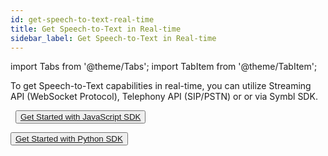 ```yaml
---
id: get-speech-to-text-real-time
title: Get Speech-to-Text in Real-time
sidebar_label: Get Speech-to-Text in Real-time
---
```


import Tabs from '@theme/Tabs';
import TabItem from '@theme/TabItem';

To get Speech-to-Text capabilities in real-time, you can utilize Streaming API (WebSocket Protocol), Telephony API (SIP/PSTN) or or via Symbl SDK. 


&nbsp; 
<button class="button button1"><a href="/docs/javascript-sdk/introduction">Get Started with JavaScript SDK</a></button><br/>
 
<button class="button button2"><a href="/docs/python-sdk/overview">Get Started with Python SDK</a></button>
 
&nbsp; 
&nbsp;